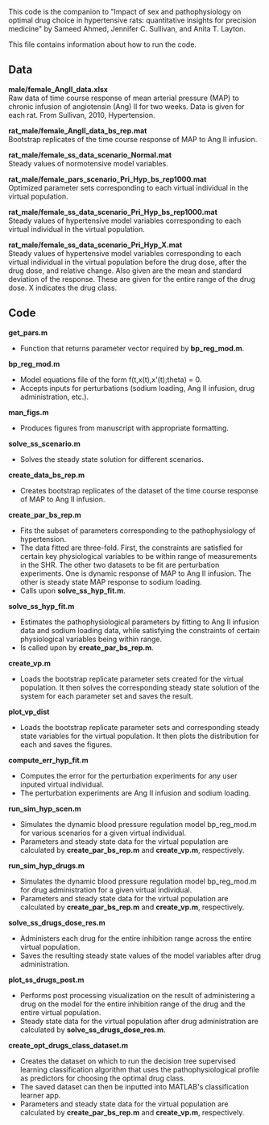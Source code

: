 This code is the companion to "Impact of sex and pathophysiology on optimal drug choice in hypertensive rats: quantitative insights for precision medicine" by Sameed Ahmed, Jennifer C. Sullivan, and Anita T. Layton.

This file contains information about how to run the code.

## Data

**male/female_AngII_data.xlsx**  
Raw data of time course response of mean arterial pressure (MAP) to chronic infusion of angiotensin (Ang) II for two weeks. Data is given for each rat. From Sullivan, 2010, Hypertension.

**rat_male/female_AngII_data_bs_rep.mat**  
Bootstrap replicates of the time course response of MAP to Ang II infusion.

**rat_male/female_ss_data_scenario_Normal.mat**  
Steady values of normotensive model variables.

**rat_male/female_pars_scenario_Pri_Hyp_bs_rep1000.mat**  
Optimized parameter sets corresponding to each virtual individual in the virtual population.

**rat_male/female_ss_data_scenario_Pri_Hyp_bs_rep1000.mat**  
Steady values of hypertensive model variables corresponding to each virtual individual in the virtual population.

**rat_male/female_ss_data_scenario_Pri_Hyp_X.mat**  
Steady values of hypertensive model variables corresponding to each virtual individual in the virtual population before the drug dose, after the drug dose, and relative change. Also given are the mean and standard deviation of the response. These are given for the entire range of the drug dose. X indicates the drug class.

## Code

**get_pars.m**
+ Function that returns parameter vector required by **bp_reg_mod.m**.

**bp_reg_mod.m**
+ Model equations file of the form f(t,x(t),x'(t);theta) = 0.
+ Accepts inputs for perturbations (sodium loading, Ang II infusion, drug administration, etc.).

**man_figs.m**
+ Produces figures from manuscript with appropriate formatting.

**solve_ss_scenario.m**
+ Solves the steady state solution for different scenarios.

**create_data_bs_rep.m**
+ Creates bootstrap replicates of the dataset of the time course response of MAP to Ang II infusion.

**create_par_bs_rep.m**
+ Fits the subset of parameters corresponding to the pathophysiology of hypertension.
+ The data fitted are three-fold. First, the constraints are satisfied for certain key physiological variables to be within range of measurements in the SHR. The other two datasets to be fit are perturbation experiments. One is dynamic response of MAP to Ang II infusion. The other is steady state MAP response to sodium loading.
+ Calls upon **solve_ss_hyp_fit.m**.

**solve_ss_hyp_fit.m**
+ Estimates the pathophysiological parameters by fitting to Ang II infusion data and sodium loading data, while satisfying the constraints of certain physiological variables being within range.
+ Is called upon by **create_par_bs_rep.m**.

**create_vp.m**
+ Loads the bootstrap replicate parameter sets created for the virtual population. It then solves the corresponding steady state solution of the system for each parameter set and saves the result.

**plot_vp_dist**
+ Loads the bootstrap replicate parameter sets and corresponding steady state variables for the virtual population. It then plots the distribution for each and saves the figures.

**compute_err_hyp_fit.m**
+ Computes the error for the perturbation experiments for any user inputed virtual individual.
+ The perturbation experiments are Ang II infusion and sodium loading.

**run_sim_hyp_scen.m**
+ Simulates the dynamic blood pressure regulation model bp_reg_mod.m for various scenarios for a given virtual individual.
+ Parameters and steady state data for the virtual population are calculated by **create_par_bs_rep.m** and **create_vp.m**, respectively.

**run_sim_hyp_drugs.m**
+ Simulates the dynamic blood pressure regulation model bp_reg_mod.m for drug administration for a given virtual individual.
+ Parameters and steady state data for the virtual population are calculated by **create_par_bs_rep.m** and **create_vp.m**, respectively.

**solve_ss_drugs_dose_res.m**
+ Administers each drug for the entire inhibition range across the entire virtual population.
+ Saves the resulting steady state values of the model variables after drug administration.

**plot_ss_drugs_post.m**
+ Performs post processing visualization on the result of administering a drug on the model for the entire inhibition range of the drug and the entire virtual population.
+ Steady state data for the virtual population after drug administration are calculated by **solve_ss_drugs_dose_res.m**.

**create_opt_drugs_class_dataset.m**
+ Creates the dataset on which to run the decision tree supervised learning classification algorithm that uses the pathophysiological profile as predictors for choosing the optimal drug class.
+ The saved dataset can then be inputted into MATLAB's classification learner app.
+ Parameters and steady state data for the virtual population are calculated by **create_par_bs_rep.m** and **create_vp.m**, respectively.

